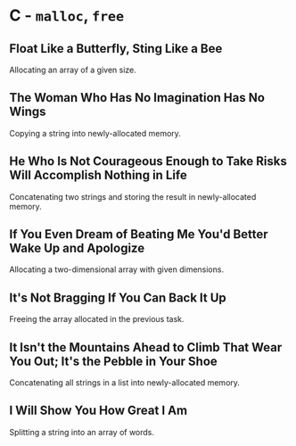 # C - `malloc`, `free`

## Float Like a Butterfly, Sting Like a Bee
Allocating an array of a given size.

## The Woman Who Has No Imagination Has No Wings
Copying a string into newly-allocated memory.

## He Who Is Not Courageous Enough to Take Risks Will Accomplish Nothing in Life
Concatenating two strings and storing the result in newly-allocated memory.

## If You Even Dream of Beating Me You'd Better Wake Up and Apologize
Allocating a two-dimensional array with given dimensions.

## It's Not Bragging If You Can Back It Up
Freeing the array allocated in the previous task.

## It Isn't the Mountains Ahead to Climb That Wear You Out; It's the Pebble in Your Shoe
Concatenating all strings in a list into newly-allocated memory.

## I Will Show You How Great I Am
Splitting a string into an array of words.
